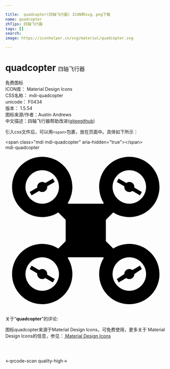 ```yaml
---

title:  quadcopter(四轴飞行器) ICON转svg、png下载
name: quadcopter
zhTips: 四轴飞行器
tags: []
search: 
image: https://iconhelper.cn/svg/material/quadcopter.svg

---
```


# quadcopter  <small style="font-size: 60%;font-weight: 100">四轴飞行器</small>


<div class="detail-page">
<p>
<span><span class="badge-success badge">免费图标</span> </span>
<br/>
<span>
ICON库：
<span class="badge-secondary badge">Material Design Icons</span> 
</span>
<br/>
<span>
CSS名称：
<span class="badge-secondary badge">mdi-quadcopter</span> 
</span>
<br/>
<span>
unicode：
<span class="badge-secondary badge">F0434</span> 
<copy-btn content='F0434' btn-title=""></copy-btn>
<copy-btn :content='String.fromCodePoint(parseInt("F0434", 16))' btn-title="复制U"></copy-btn>
</span>
<br/>
<span>
版本：
<span class="badge-secondary badge">1.5.54</span> 
</span>
<br/>
<span>图标来源/作者：<span class="badge-light badge">Austin Andrews</span></span> 
<br/>
<span class="zh-detail">中文描述：<span class="badge-primary badge">四轴飞行器</span><span class="help-link"><span>帮助改进</span>(<a href="https://gitee.com/liuwave/icon-helper/edit/master/json/material/quadcopter.json" target="_blank" rel="noopener noreferrer">gitee</a><a href="https://github.com/liuwave/icon-helper/edit/master/json/material/quadcopter.json" target="_blank" rel="noopener noreferrer">github</a></span>)</span><br/>
</p>
</div>
<div class="alert alert-dark">
  <i class="mdi mdi-quadcopter mdi-48px"></i>
  <i class="mdi mdi-quadcopter mdi-36px"></i>
  <i class="mdi mdi-quadcopter mdi-24px"></i>
  <i class="mdi mdi-quadcopter mdi-18px"></i>
</div>
<div>
  <p>引入css文件后，可以用<code>&lt;span&gt;</code>包裹，放在页面中。具体如下所示：    
  </p>
  <div class="alert alert-primary" style="font-size: 14px">
    &lt;span class="mdi mdi-quadcopter" aria-hidden="true"&gt;&lt;/span&gt;
    <copy-btn content='<span class="mdi mdi-quadcopter" aria-hidden="true"></span>'></copy-btn>
  </div>
  <div class="alert alert-secondary">
    <i class="mdi mdi-quadcopter"
    style="font-size: 24px"
    aria-hidden="true"></i> mdi-quadcopter
    <copy-btn content="mdi-quadcopter" btn-title="复制图标名称"></copy-btn>
  </div>
</div>
<div id="svg" class="svg-wrap">
<svg xmlns="http://www.w3.org/2000/svg" viewBox="0 0 24 24"><path d="M5.5,1C8,1 10,3 10,5.5C10,6.38 9.75,7.2 9.31,7.9L9.41,8H14.59L14.69,7.9C14.25,7.2 14,6.38 14,5.5C14,3 16,1 18.5,1C21,1 23,3 23,5.5C23,8 21,10 18.5,10C17.62,10 16.8,9.75 16.1,9.31L15,10.41V13.59L16.1,14.69C16.8,14.25 17.62,14 18.5,14C21,14 23,16 23,18.5C23,21 21,23 18.5,23C16,23 14,21 14,18.5C14,17.62 14.25,16.8 14.69,16.1L14.59,16H9.41L9.31,16.1C9.75,16.8 10,17.62 10,18.5C10,21 8,23 5.5,23C3,23 1,21 1,18.5C1,16 3,14 5.5,14C6.38,14 7.2,14.25 7.9,14.69L9,13.59V10.41L7.9,9.31C7.2,9.75 6.38,10 5.5,10C3,10 1,8 1,5.5C1,3 3,1 5.5,1M5.5,3A2.5,2.5 0 0,0 3,5.5A2.5,2.5 0 0,0 5.5,8A2.5,2.5 0 0,0 8,5.5A2.5,2.5 0 0,0 5.5,3M5.5,16A2.5,2.5 0 0,0 3,18.5A2.5,2.5 0 0,0 5.5,21A2.5,2.5 0 0,0 8,18.5A2.5,2.5 0 0,0 5.5,16M18.5,3A2.5,2.5 0 0,0 16,5.5A2.5,2.5 0 0,0 18.5,8A2.5,2.5 0 0,0 21,5.5A2.5,2.5 0 0,0 18.5,3M18.5,16A2.5,2.5 0 0,0 16,18.5A2.5,2.5 0 0,0 18.5,21A2.5,2.5 0 0,0 21,18.5A2.5,2.5 0 0,0 18.5,16M3.91,17.25L5.04,17.91C5.17,17.81 5.33,17.75 5.5,17.75A0.75,0.75 0 0,1 6.25,18.5L6.24,18.6L7.37,19.25L7.09,19.75L5.96,19.09C5.83,19.19 5.67,19.25 5.5,19.25A0.75,0.75 0 0,1 4.75,18.5L4.76,18.4L3.63,17.75L3.91,17.25M3.63,6.25L4.76,5.6L4.75,5.5A0.75,0.75 0 0,1 5.5,4.75C5.67,4.75 5.83,4.81 5.96,4.91L7.09,4.25L7.37,4.75L6.24,5.4L6.25,5.5A0.75,0.75 0 0,1 5.5,6.25C5.33,6.25 5.17,6.19 5.04,6.09L3.91,6.75L3.63,6.25M16.91,4.25L18.04,4.91C18.17,4.81 18.33,4.75 18.5,4.75A0.75,0.75 0 0,1 19.25,5.5L19.24,5.6L20.37,6.25L20.09,6.75L18.96,6.09C18.83,6.19 18.67,6.25 18.5,6.25A0.75,0.75 0 0,1 17.75,5.5L17.76,5.4L16.63,4.75L16.91,4.25M16.63,19.25L17.75,18.5A0.75,0.75 0 0,1 18.5,17.75C18.67,17.75 18.83,17.81 18.96,17.91L20.09,17.25L20.37,17.75L19.25,18.5A0.75,0.75 0 0,1 18.5,19.25C18.33,19.25 18.17,19.19 18.04,19.09L16.91,19.75L16.63,19.25Z" /></svg>
</div>
<detail full-name='mdi-quadcopter'></detail>
<div class="icon-detail__container">
<p>关于“<b>quadcopter</b>”的评论:</p>
</div>
<Vssue title="关于“quadcopter”的评论" />    
<div><p>图标quadcopter来源于Material Design Icons，可免费使用，更多关于 Material Design Icons的信息，参见：<a target="_blank" href="https://iconhelper.cn/material.html"> Material Design Icons</a>
</p></div>

<div style="padding:2rem 0 " class="page-nav"><p class="inner"><span class="prev">←<router-link to="/icon/qrcode-scan.html">qrcode-scan</router-link></span> <span class="next"><router-link to="/icon/quality-high.html">quality-high</router-link>→</span></p></div>


